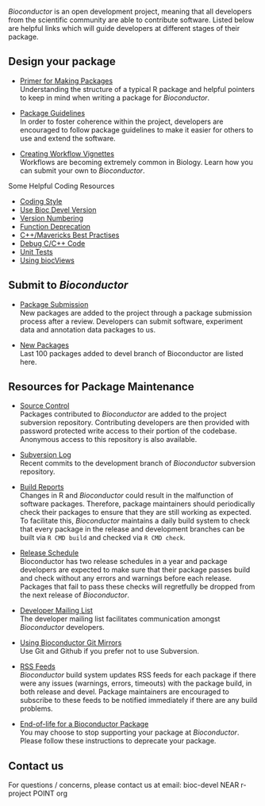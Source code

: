 _Bioconductor_ is an open development project, meaning that all
developers from the scientific community are able to contribute
software. Listed below are helpful links which will guide developers
at different stages of their package. 

<h2 id="make">Design your package</h2>

* [Primer for Making Packages](/developers/how-to/buildingPackagesForBioc/)   
  Understanding the structure of a typical R package and helpful pointers to 
  keep in mind when writing a package for _Bioconductor_. 

* [Package Guidelines](/developers/package-guidelines/)    
  In order to foster coherence within the project, developers
  are encouraged to follow package guidelines to make it easier for
  others to use and extend the software.

* [Creating Workflow Vignettes](/developers/how-to/workflows/)   
  Workflows are becoming extremely common in Biology. Learn how you can 
  submit your own to _Bioconductor_.

Some Helpful Coding Resources

<ul class="inline_list">
    <li><a href="/developers/how-to/coding-style/">Coding&nbsp;Style</a></li>
    <li><a href="/developers/how-to/useDevel/">Use&nbsp;Bioc&nbsp;Devel&nbsp;Version</a></li>
    <li><a href="/developers/how-to/version-numbering/">Version&nbsp;Numbering</a></li>
    <li><a href="/developers/how-to/deprecation/">Function&nbsp;Deprecation</a></li>
    <li><a href="/developers/how-to/mavericks-howto/">C++/Mavericks&nbsp;Best&nbsp;Practises</a></li>
    <li><a href="/developers/how-to/c-debugging/">Debug&nbsp;C/C++&nbsp;Code</a></li>
    <li><a href="/developers/how-to/unitTesting-guidelines/">Unit&nbsp;Tests</a></li>
    <li><a href="/developers/how-to/biocViews/">Using&nbsp;biocViews</a></li>
</ul>


<h2 id="submit">Submit to <i>Bioconductor</i></h2>

* [Package Submission](/developers/package-submission)    
  New packages are added to the project through a package submission
  process after a review. Developers can submit software, experiment 
  data and annotation data packages to us. 

* [New Packages](/developers/new_packages/)   
  Last 100 packages added to devel branch of Bioconductor are listed here. 

<h2 id="maintenance">Resources for Package Maintenance</h2>

* [Source Control](/developers/how-to/source-control/)    
  Packages contributed to _Bioconductor_ are added to the project
  subversion repository. Contributing developers are then 
  provided with password protected write access to their 
  portion of the codebase. Anonymous access to
  this repository is also available.

* [Subversion Log](/developers/svnlog/)   
  Recent commits to the development branch of _Bioconductor_ subversion
  repository. 

* [Build Reports](/checkResults/)   
  Changes in R and _Bioconductor_ could result in the malfunction of
  software packages. Therefore, package maintainers should periodically
  check their packages to ensure that they are still working as
  expected. To facilitate this, _Bioconductor_ maintains a daily build
  system to check that every package in the release and development 
  branches can be built via `R CMD build` and checked via `R CMD check`.

* [Release Schedule](/developers/release-schedule/)   
  Bioconductor has two release schedules in a year and package developers
  are expected to make sure that their package passes build and check without
  any errors and warnings before each release. Packages that fail to
  pass these checks will regretfully be dropped from the next release
  of _Bioconductor_.

* [Developer Mailing List](https://stat.ethz.ch/mailman/listinfo/bioc-devel)    
  The developer mailing list facilitates communication amongst _Bioconductor_ 
  developers. 

* [Using Bioconductor Git Mirrors](/developers/how-to/git-mirrors/)    
  Use Git and Github if you prefer not to use Subversion.

* [RSS Feeds](/developers/rss-feeds/)   
  _Bioconductor_ build system updates RSS feeds for each package 
  if there were any issues (warnings, errors, timeouts) with 
  the package build, in both release and devel. Package maintainers 
  are encouraged to subscribe to these feeds to be 
  notified immediately if there are any build problems.

* [End-of-life for a Bioconductor Package](/developers/package-end-of-life/)   
  You may choose to stop supporting your package at _Bioconductor_. Please
  follow these instructions to deprecate your package. 

<h2 id="contact">Contact us</h2>

For questions / concerns, please contact us at 
email: bioc-devel NEAR r-project POINT org





